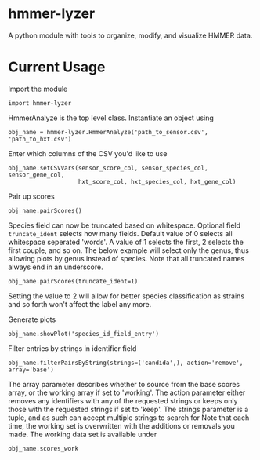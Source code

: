 hmmer-lyzer
===========

A python module with tools to organize, modify, and visualize HMMER data.

Current Usage
=============

Import the module
```
import hmmer-lyzer
```

HmmerAnalyze is the top level class. Instantiate an object using
```
obj_name = hmmer-lyzer.HmmerAnalyze('path_to_sensor.csv', 'path_to_hxt.csv')
```

Enter which columns of the CSV you'd like to use
```
obj_name.setCSVVars(sensor_score_col, sensor_species_col, sensor_gene_col,
                    hxt_score_col, hxt_species_col, hxt_gene_col)
```

Pair up scores
```
obj_name.pairScores()
```

Species field can now be truncated based on whitespace. Optional field `truncate_ident` selects how many fields. Default value of 0 selects all whitespace seperated 'words'. A value of 1 selects the first, 2 selects the first couple, and so on.
The below example will select only the genus, thus allowing plots by genus instead of species. Note that all truncated names always end in an underscore.
```
obj_name.pairScores(truncate_ident=1)
```
Setting the value to 2 will allow for better species classification as strains and so forth won't affect the label any more.

Generate plots
```
obj_name.showPlot('species_id_field_entry')
```

Filter entries by strings in identifier field
```
obj_name.filterPairsByString(strings=('candida',), action='remove', array='base')
```
The array parameter describes whether to source from the base scores array, or the working array if set to 'working'.
The action parameter either removes any identifiers with any of the requested strings or keeps only those with the requested strings if set to 'keep'.
The strings parameter is a tuple, and as such can accept multiple strings to search for
Note that each time, the working set is overwritten with the additions or removals you made.
The working data set is available under
```
obj_name.scores_work
```
